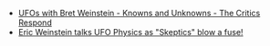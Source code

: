 - [UFOs with Bret Weinstein - Knowns and Unknowns - The Critics Respond](https://youtu.be/RuY2eKwE8e0)
- [Eric Weinstein talks UFO Physics as "Skeptics" blow a fuse!](https://youtu.be/HMhcAZYsuXE)
